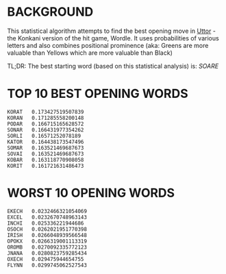 
# BACKGROUND
This statistical algorithm attempts to find the best opening move in [Uttor](https://uttor.org/) - the Konkani version of the hit game, Wordle. It uses probabilities of various letters and also combines positional prominence (aka: Greens are more valuable than Yellows which are more valuable than Black) 

TL;DR: The best starting word (based on this statistical analysis) is: *SOARE*

# TOP 10 BEST OPENING WORDS
```
KORAT   0.173427519507839
KORAN   0.171285558200148
PODAR   0.166715165628572
SONAR   0.166431977354262
SORLI   0.16571252078189
KATOR   0.164438173547496
SOMAR   0.163521469687673
SOVAI   0.163521469687673
KOBAR   0.163118770908058
KORIT   0.161721631486473
```

# WORST 10 OPENING WORDS
```
EKECH   0.0232466321054069
EXCEL   0.0232670748963143
INCHI   0.025336221944686
OSOCH   0.0262021951770398
IRISH   0.0266048939566548
OPOKX   0.0266319001113319
OROMB   0.0270092335772123
JNANA   0.0280823759285434
OXECH   0.029475944654755
FLYNN   0.0299745062527543
```
